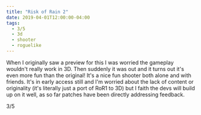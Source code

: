 ```yaml
---
title: "Risk of Rain 2"
date: 2019-04-01T12:00:00-04:00
tags:
  - 3/5
  - 3d
  - shooter
  - roguelike
---
```


When I originally saw a preview for this I was worried the gameplay wouldn't really work in 3D. Then suddenly it was out and it turns out it's even more fun than the original! It's a nice fun shooter both alone and with friends. It's in early access still and I'm worried about the lack of content or originality (it's literally just a port of RoR1 to 3D) but I faith the devs will build up on it well, as so far patches have been directly addressing feedback.

3/5
